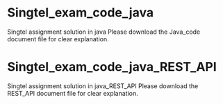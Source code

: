 # Singtel_exam_code_java
Singtel assignment solution in java
Please download the Java_code document file for clear explanation.

# Singtel_exam_code_java_REST_API
Singtel assignment solution in java_REST_API
Please download the REST_API document file for clear explanation.
